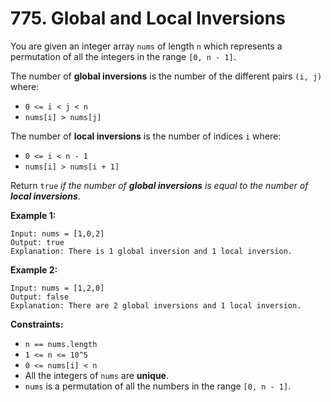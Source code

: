# 775. Global and Local Inversions

You are given an integer array `nums` of length `n` which represents a permutation of all the integers in the range `[0, n - 1]`.

The number of **global inversions** is the number of the different pairs `(i, j)` where:

- `0 <= i < j < n`
- `nums[i] > nums[j]`

The number of **local inversions** is the number of indices `i` where:

- `0 <= i < n - 1`
- `nums[i] > nums[i + 1]`

Return `true` *if the number of **global inversions** is equal to the number of **local inversions***.

**Example 1:**

```()
Input: nums = [1,0,2]
Output: true
Explanation: There is 1 global inversion and 1 local inversion.
```

**Example 2:**

```()
Input: nums = [1,2,0]
Output: false
Explanation: There are 2 global inversions and 1 local inversion.
```

**Constraints:**

- `n == nums.length`
- `1 <= n <= 10^5`
- `0 <= nums[i] < n`
- All the integers of `nums` are **unique**.
- `nums` is a permutation of all the numbers in the range `[0, n - 1]`.
